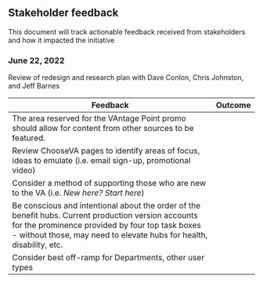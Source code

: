 ## Stakeholder feedback

This document will track actionable feedback received from stakeholders and how it impacted the initiative

### June 22, 2022
Review of redesign and research plan with Dave Conlon, Chris Johnston, and Jeff Barnes

| Feedback | Outcome |
|---	|	---
| The area reserved for the VAntage Point promo should allow for content from other sources to be featured. | |
| Review ChooseVA pages to identify areas of focus, ideas to emulate (i.e. email sign-up, promotional video) | |
| Consider a method of supporting those who are new to the VA (i.e. _New here? Start here_) | |
| Be conscious and intentional about the order of the benefit hubs. Current production version accounts for the prominence provided by four top task boxes - without those, may need to elevate hubs for health, disability, etc. |  |
| Consider best off-ramp for Departments, other user types | |
